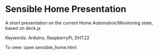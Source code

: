 # Sensible Home Presentation

A short presentation on the current Home Automation/Monitoring state, based on deck.js

Keywords: Arduino, RaspberryPi, DHT22

To view: open sensible_home.html
